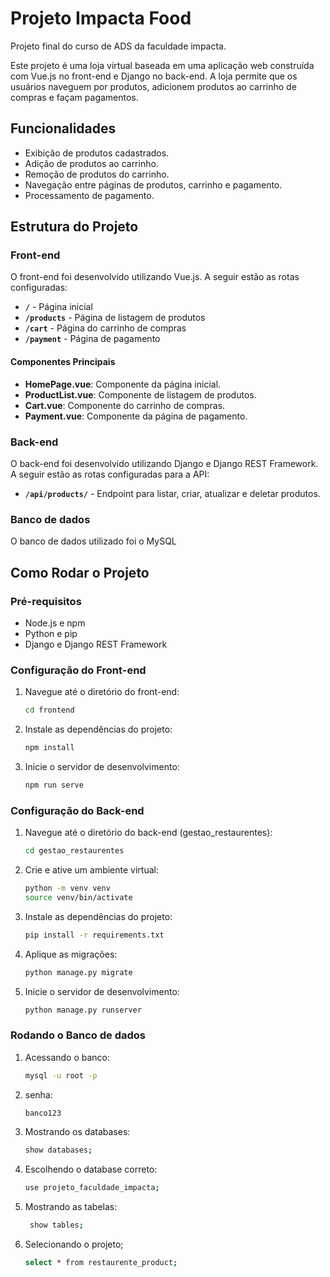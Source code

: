 # Projeto Impacta Food

Projeto final do curso de ADS da faculdade impacta.

Este projeto é uma loja virtual baseada em uma aplicação web construída com Vue.js no front-end e Django no back-end. A loja permite que os usuários naveguem por produtos, adicionem produtos ao carrinho de compras e façam pagamentos.

## Funcionalidades

- Exibição de produtos cadastrados.
- Adição de produtos ao carrinho.
- Remoção de produtos do carrinho.
- Navegação entre páginas de produtos, carrinho e pagamento.
- Processamento de pagamento.

## Estrutura do Projeto

### Front-end

O front-end foi desenvolvido utilizando Vue.js. A seguir estão as rotas configuradas:

- **`/`** - Página inicial
- **`/products`** - Página de listagem de produtos
- **`/cart`** - Página do carrinho de compras
- **`/payment`** - Página de pagamento

#### Componentes Principais

- **HomePage.vue**: Componente da página inicial.
- **ProductList.vue**: Componente de listagem de produtos.
- **Cart.vue**: Componente do carrinho de compras.
- **Payment.vue**: Componente da página de pagamento.

### Back-end

O back-end foi desenvolvido utilizando Django e Django REST Framework. A seguir estão as rotas configuradas para a API:

- **`/api/products/`** - Endpoint para listar, criar, atualizar e deletar produtos.

### Banco de dados

O banco de dados utilizado foi o MySQL

## Como Rodar o Projeto

### Pré-requisitos

- Node.js e npm
- Python e pip
- Django e Django REST Framework

### Configuração do Front-end

1. Navegue até o diretório do front-end:
   ```sh
   cd frontend
   ```

2. Instale as dependências do projeto:
   ```sh
   npm install
   ```

3. Inicie o servidor de desenvolvimento:
   ```sh
   npm run serve
   ```

### Configuração do Back-end

1. Navegue até o diretório do back-end (gestao_restaurentes):
   ```sh
   cd gestao_restaurentes
   ```

2. Crie e ative um ambiente virtual:
   ```sh
   python -m venv venv
   source venv/bin/activate
   ```

3. Instale as dependências do projeto:
   ```sh
   pip install -r requirements.txt
   ```

4. Aplique as migrações:
   ```sh
   python manage.py migrate
   ```

5. Inicie o servidor de desenvolvimento:
   ```sh
   python manage.py runserver
   ```

### Rodando o Banco de dados

1. Acessando o banco:
   ```sh
   mysql -u root -p
   ```

3. senha:
   ```sh
   banco123
   ```

5. Mostrando os databases:
   ```sh
   show databases;
   ```

7. Escolhendo o database correto:
   ```sh
   use projeto_faculdade_impacta;
   ```

9. Mostrando as tabelas:
   ```sh
    show tables;
   ```

11. Selecionando o projeto;
    ```sh
    select * from restaurente_product;
    ```

